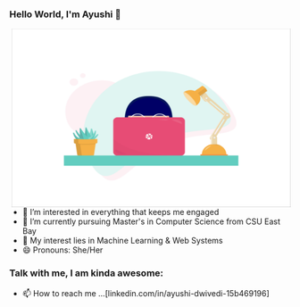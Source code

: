 ### Hello World, I'm Ayushi  👋

 <img align="right" alt="GIF" src="https://github.com/AyuDwi1996/AyuDwi1996/blob/main/image_processing20200119-22208-1tbdbxc.gif" width="500" height="320" />


- 👀 I’m interested in everything that keeps me engaged
- 🌱 I’m currently pursuing Master's in Computer Science from CSU East Bay
- 💞️ My interest lies in Machine Learning & Web Systems
- 😄 Pronouns: She/Her

### Talk with me, I am kinda awesome:
- 📫 How to reach me ...[linkedin.com/in/ayushi-dwivedi-15b469196]

<br />

<!---
AyuDwi1996/AyuDwi1996 is a ✨ special ✨ repository because its `README.md` (this file) appears on your GitHub profile.
You can click the Preview link to take a look at your changes.
--->
